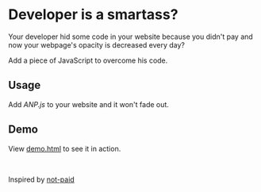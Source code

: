 # Developer is a smartass?

Your developer hid some code in your website because you didn't pay and now your webpage's opacity is decreased every day?

Add a piece of JavaScript to overcome his code.

## Usage

Add _ANP.js_ to your website and it won't fade out.

## Demo

View [demo.html](./demo.html) to see it in action.

<br/>

Inspired by [not-paid](https://github.com/kleampa/not-paid)
